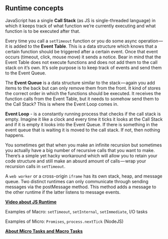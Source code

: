 ## Runtime concepts
JavaScript has a single __Call Stack__ (as JS is single-threaded language) in which it keeps track of what function we’re currently executing and what function is to be executed after that.

Every time you call a `setTimeout` function or you do some async operation — it is added to the __Event Table__. This is a data structure which knows that a certain function should be triggered after a certain event. Once that event occurs (timeout, click, mouse move) it sends a notice. Bear in mind that the Event Table does not execute functions and does not add them to the call stack on it’s own. It’s sole purpose is to keep track of events and send them to the Event Queue.

The __Event Queue__ is a data structure similar to the stack — again you add items to the back but can only remove them from the front. It kind of stores the correct order in which the functions should be executed. It receives the function calls from the Event Table, but it needs to somehow send them to the Call Stack? This is where the Event Loop comes in.

__Event Loop__ - is a constantly running process that checks if the call stack is empty. Imagine it like a clock and every time it ticks it looks at the Call Stack and if it is empty it looks into the Event Queue. If there is something in the event queue that is waiting it is moved to the call stack. If not, then nothing happens.

You sometimes get that when you make an infinite recursion but sometimes you actually have a big number of recursive calls that you want to make. There’s a simple yet hacky workaround which will allow you to retain your code structure and still make an absurd amount of calls — wrap your recursion calls in `setTimeout`.

A `web worker` or a cross-origin `iframe` has its own stack, heap, and message queue. Two distinct runtimes can only communicate through sending messages via the postMessage method. This method adds a message to the other runtime if the latter listens to message events.

__[Video about JS Runtime](https://www.youtube.com/watch?v=8aGhZQkoFbQ&t=0s&list=WL&index=64)__

Examples of Macro: `setTimeout`, `setInternal`, `setImmediate`, I/O tasks

Examples of Micro: `Promises`, `process.nextTick` (NodeJS)

__[About Micro Tasks and Macro Tasks](https://jakearchibald.com/2015/tasks-microtasks-queues-and-schedules/)__
